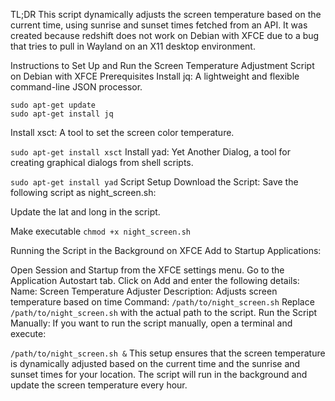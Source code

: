 TL;DR
This script dynamically adjusts the screen temperature based on the current time, using sunrise and sunset times fetched from an API. It was created because redshift does not work on Debian with XFCE due to a bug that tries to pull in Wayland on an X11 desktop environment.

Instructions to Set Up and Run the Screen Temperature Adjustment Script on Debian with XFCE
Prerequisites
Install jq: A lightweight and flexible command-line JSON processor.


```
sudo apt-get update
sudo apt-get install jq
```
Install xsct: A tool to set the screen color temperature.

```sudo apt-get install xsct```
Install yad: Yet Another Dialog, a tool for creating graphical dialogs from shell scripts.

```sudo apt-get install yad```
Script Setup
Download the Script:
Save the following script as night_screen.sh:

Update the lat and long in the script. 

Make executable 
```chmod +x night_screen.sh```


Running the Script in the Background on XFCE
Add to Startup Applications:

Open Session and Startup from the XFCE settings menu.
Go to the Application Autostart tab.
Click on Add and enter the following details:
Name: Screen Temperature Adjuster
Description: Adjusts screen temperature based on time
Command: ```/path/to/night_screen.sh```
Replace ```/path/to/night_screen.sh``` with the actual path to the script.
Run the Script Manually:
If you want to run the script manually, open a terminal and execute:

```/path/to/night_screen.sh &```
This setup ensures that the screen temperature is dynamically adjusted based on the current time and the sunrise and sunset times for your location. The script will run in the background and update the screen temperature every hour.

